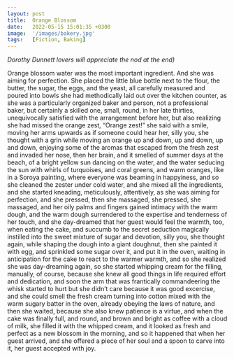 ```yaml
---
layout: post
title:  Orange Blossom
date:   2022-05-15 15:01:35 +0300
image:  '/images/bakery.jpg'
tags:   [Fiction, Baking]
---
```

*Dorothy Dunnett lovers will appreciate the nod at the end)*

Orange blossom water was the most important ingredient. And she was aiming for perfection. She placed the little blue bottle next to the flour, the butter, the sugar, the eggs, and the yeast, all carefully measured and poured into bowls she had methodically laid out over the kitchen counter, as she was a particularly organized baker and person, not a professional baker, but certainly a skilled one, small, round, in her late thirties, unequivocally satisfied with the arrangement before her, but also realizing she had missed the orange zest, “Orange zest!” she said with a smile, moving her arms upwards as if someone could hear her, silly you, she thought with a grin while moving an orange up and down, up and down, up and down, enjoying some of the aromas that escaped from the fresh zest and invaded her nose, then her brain, and it smelled of summer days at the beach, of a bright yellow sun dancing on the water, and the water seducing the sun with whirls of turquoises, and coral greens, and warm oranges, like in a Soroya painting, where everyone was beaming in happyiness, and so she cleaned the zester under cold water, and she mixed all the ingredients, and she started kneading, meticulously, attentively, as she was aiming for perfection, and she pressed, then she massaged, she pressed, she massaged, and her oily palms and fingers gained intimacy with the warm dough, and the warm dough surrendered to the expertise and tenderness of her touch, and she day-dreamed that her guest would feel the warmth, too, when eating the cake, and succumb to the secret seduction magically instilled into the sweet mixture of sugar and devotion, silly you, she thought again, while shaping the dough into a giant doughnut, then she painted it with egg, and sprinkled some sugar over it, and put it in the oven, waiting in anticipation for the cake to react to the warmer warmth, and so she realized she was day-dreaming again, so she started whipping cream for the filling, manually, of course, because she knew all good things in life required effort and dedication, and soon the arm that was frantically commandeering the whisk started to hurt but she didn’t care because it was good excercise, and she could smell the fresh cream turning into cotton mixed with the warm sugary batter in the oven, already obeying the laws of nature, and then she waited, because she also knew patience is a virtue, and when the cake was finally full, and round, and brown and bright as coffee with a cloud of milk, she filled it with the whipped cream, and it looked as fresh and perfect as a new blossom in the morning, and so it happened that when her guest arrived, and she offered a piece of her soul and a spoon to carve into it, her guest accepted with joy.